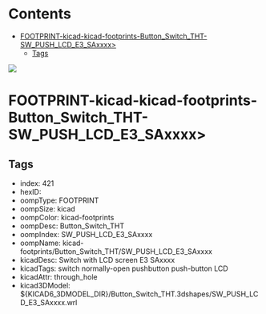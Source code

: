 



Contents
========

* [FOOTPRINT-kicad-kicad-footprints-Button_Switch_THT-SW_PUSH_LCD_E3_SAxxxx>](#footprint-kicad-kicad-footprints-button_switch_tht-sw_push_lcd_e3_saxxxx)
	* [Tags](#tags)
  
![][im]
# FOOTPRINT-kicad-kicad-footprints-Button_Switch_THT-SW_PUSH_LCD_E3_SAxxxx>

## Tags

- index: 421
- hexID: 
- oompType: FOOTPRINT
- oompSize: kicad
- oompColor: kicad-footprints
- oompDesc: Button_Switch_THT
- oompIndex: SW_PUSH_LCD_E3_SAxxxx
- oompName: kicad-footprints/Button_Switch_THT/SW_PUSH_LCD_E3_SAxxxx
- kicadDesc: Switch with LCD screen E3 SAxxxx
- kicadTags: switch normally-open pushbutton push-button LCD
- kicadAttr: through_hole
- kicad3DModel: ${KICAD6_3DMODEL_DIR}/Button_Switch_THT.3dshapes/SW_PUSH_LCD_E3_SAxxxx.wrl



[im]: image.png
